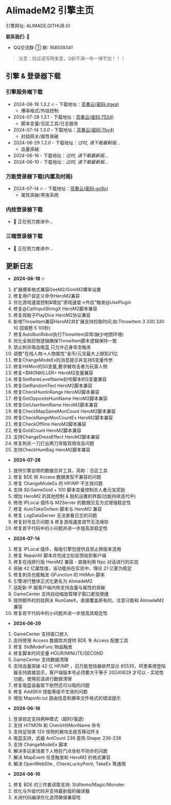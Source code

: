 # AlimadeM2 引擎主页

引擎网址: ALIMADE.GITHUB.IO

<b>联系我们:</b>  :wave:

- QQ交流群 ① 群: <i>168509341</i>

> 注意：验证请写明来意，Q龄不满一年一律不加！！！

## 引擎 & 登录器下载

### 引擎服务端下载

- 2024-08-18 <i>1.3.2</i> :fire: - 下载地址：[蓝奏云(密码:dgea)](https://wwyh.lanzouw.com/iQmep27pwj6h)
  - 爆率格式/外挂控制
- 2024-07-28 <i>1.3.1</i> - 下载地址：[蓝奏云(密码:7524)](https://wwl.lanzouw.com/iWx1P25sma7a)
  - 脚本变量/合区工具/日志服务
- 2024-07-14 <i>1.3.0</i> - 下载地址：[蓝奏云(密码:7bv4)](https://wwl.lanzouw.com/igL5p24g751g)
  - 封挂网关/属性突破
- 2024-06-29 <i>1.2.0</i> - 下载地址：<i>过时, 请下载最新版...</i>
  - 血量突破
- 2024-06-16 - 下载地址：<i>过时, 请下载最新版...</i>
- 2024-06-10 - 下载地址：<i>过时, 请下载最新版...</i>

### 万能登录器下载(内置及时雨)

- 2024-07-14 :fire: - 下载地址：[蓝奏云(密码:go9o)](https://wwl.lanzouw.com/iamcF24eutoj)
  - 属性突破/黑夜系统

### 内挂登录器下载

- :running: 正在努力推进中...

### 三端登录器下载

- :running: 正在努力推进中...

## 更新日志


- <b>2024-08-18</b> :fire:

01. 扩展爆率格式兼容GeeM2/GomM2爆率设置
02. 修复用户自定义命令HeroM2兼容
03. 优化游戏速度控制&增加"游戏速度->外挂"触发@UsePlugin
04. 修复@CallInputStringX HeroM2脚本兼容
05. 修复摇骰子PlayDice HeroM2协议兼容
06. 新增ThrowItem兼容HeroM2并扩展支持捡取时间,如:ThrowItem 3 330 330 10 回城卷 5 10(秒)
07. 修复AutoRunRobot执行ThrowItem异常(缺少地图环境)
08. 优化全局捡物逻辑确保ThrowItem脚本逻辑保持一致
09. 禁止刺杀吸血吸蓝,只允许近身攻击触发
10. 调整"在线人物->人物属性"金币/元宝最大上限到21亿
11. 修复ChangeModeEx的消息提示并支持S变量传参
12. 修复HitMon的S0变量,要求被攻击者为玩家人物
13. 修复<$MONKILLER> HeroM2变量兼容
14. 修复SetRankLevelName封号脚本的S变量兼容 
15. 修复GetRandomText HeroM2脚本兼容
16. 修复CheckHumInRange HeroM2脚本兼容
17. 修复GetOppositeHumName HeroM2脚本兼容
18. 修复GetUserItemName HeroM2脚本兼容
19. 修复CheckMapSameMonCount HeroM2脚本兼容
20. 修复CheckRangeMonCountEx HeroM2脚本兼容
21. 修复CheckOffline HeroM2脚本兼容
22. 修复GoldCount HeroM2脚本兼容
23. 支持ChangeDressEffect HeroM2脚本兼容
24. 修复刺杀一刀打出两刀导致双倍攻击问题
25. 支持CheckHumBag HeroM2脚本兼容

- <b>2024-07-28</b>

1. 提供引擎自带的数据合并工具，简称：合区工具
2. 修复 BDE 转 Access 数据类型不兼容的问题
3. 修复 ChangeModeEx 的 HP/MP 不生效问题
4. 支持 S0.GameGold + 100 脚本变量控制杀人者元宝奖励
5. 增加 HeroM2 的其他控制 & 脱机设置的界面(功能持续迭代中)
6. 修改 IPLocal 插件与 M2Server 的数据交互方式增强稳定性
7. 修复 AutoTakeOnItem 脚本与 HeroM2 兼容
8. 修复 LogDataServer 无法查看日志的问题
9. 修复封号显示问题 & 修复游戏速度调节无法保存
10. 修复若干代码中的小问题并进一步提高其稳定性

- <b>2024-07-14</b>

1. 修复 IPLocal 插件，每版引擎包提供且禁止跨版本混用
2. 修复 RepairAll 脚本并完成立刻反馈给到客户端
3. 修复在线排行版 HeroM2 兼容 - 直接利用 Npc 对话进行的实现
4. 突破 42 亿属性值，该功能尚在实验中，理论 21 亿更为稳定
5. 修复刺杀也能触发 QFunction 的 HitMon 脚本
6. 引擎进行整体正式化更名为 AlimadeM2
7. 适配新 IP 服客户端内核支持血量与属性的突破
8. GameCenter 支持自动缩放管理子窗口更加便捷
9. 提供额外的封挂网关 RunGateX，直接覆盖原有的，注意只能和 AlimadeM2 兼容
10. 修复若干代码中的小问题并进一步提高其稳定性

- <b>2024-06-29</b>

1. GameCenter 支持窗口嵌入
2. 支持使用 Access 数据库并提供 BDE 专 Access 配套工具
3. 修复 StdModeFunc 物品触发
4. 修复脚本时间变量 HOUR/MINUTE/SECOND
5. GameCenter 支持数据清理
6. 支持血量突破 42 亿 HP/MP ，旧万能登陆器依然显示 65535，阿里美德登陆器支持直接显示，客户端版本号必须要大于等于 20240629 才可以 - 实验性功能，使用前请进行数据清理
7. 修复吸蓝装备取下依然还可以吸的问题
8. 修复 AddSKill 技能等级不生效的问题
9. 增加 Mapinfo.txt 路由信息和爆率文件格式的错误提示


- <b>2024-06-16</b>

1. 登录锁定支持两种模式（超时/强退)
2. 支持 HITMON 和 CheckHitMonName 命令
3. 支持足球类 120 怪物的被攻击是否移动开关
4. 吸蓝支持，武器 AniCount 238 首饰 Shape: 236-238
5. 支持 ChangeModeEx 脚本
6. 解决多玩家场景下人物在门点坐标不同步的问题
7. 解决 MapEvent 任意触发和 HeroM2 的格式兼容
8. 解决 OpenWebSite , CheckLuckyPoint, TakeEx 等通用

- <b>2024-06-10</b>

1. 修复 BDE 的三件套读取支持: StdItems/Magic/Monster
2. 优化与升级代码并支持最新版的编译器
3. 关闭代码编译优化选项确保兼容性